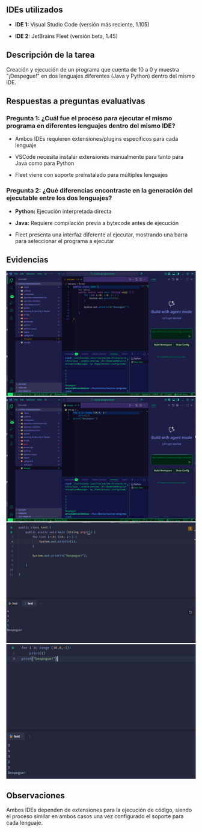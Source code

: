 

## IDEs utilizados

- **IDE 1:** Visual Studio Code (versión más reciente, 1.105)
    
- **IDE 2:** JetBrains Fleet (versión beta, 1.45)
    

## Descripción de la tarea

Creación y ejecución de un programa que cuenta de 10 a 0 y muestra "¡Despegue!" en dos lenguajes diferentes (Java y Python) dentro del mismo IDE.

## Respuestas a preguntas evaluativas

### Pregunta 1: ¿Cuál fue el proceso para ejecutar el mismo programa en diferentes lenguajes dentro del mismo IDE?

- Ambos IDEs requieren extensiones/plugins específicos para cada lenguaje
    
- VSCode necesita instalar extensiones manualmente para tanto para Java como para Python
    
- Fleet viene con soporte preinstalado para múltiples lenguajes
    

### Pregunta 2: ¿Qué diferencias encontraste en la generación del ejecutable entre los dos lenguajes?

- **Python:** Ejecución interpretada directa
    
- **Java:** Requiere compilación previa a bytecode antes de ejecución
    
- Fleet presenta una interfaz diferente al ejecutar, mostrando una barra para seleccionar el programa a ejecutar
    

## Evidencias
![Múltiples lenguajes](capturas/punto5_java_ejecucionvscode.png.png)
![Múltiples lenguajes](capturas/punto5_python_ejecucionvscode.png.png)
![Múltiples lenguajes](capturas/punto5_java_ejecucion.png.png)
![Múltiples lenguajes](capturas/punto5_python_ejecucion.png.png)

## Observaciones

Ambos IDEs dependen de extensiones para la ejecución de código, siendo el proceso similar en ambos casos una vez configurado el soporte para cada lenguaje.